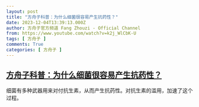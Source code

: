 ```yaml
---
layout: post
title: "方舟子科普：为什么细菌很容易产生抗药性？"
date: 2023-12-04T13:39:13.000Z
author: 方舟子官方频道 Fang Zhouzi - Official Channel
from: https://www.youtube.com/watch?v=k2j_WlCbK-U
tags: [ 方舟子 ]
comments: True
categories: [ 方舟子 ]
---
```

<!--1701697153000-->
[方舟子科普：为什么细菌很容易产生抗药性？](https://www.youtube.com/watch?v=k2j_WlCbK-U)
------

<div>
细菌有多种武器用来对付抗生素，从而产生抗药性。对抗生素的滥用，加速了这个过程。
</div>
